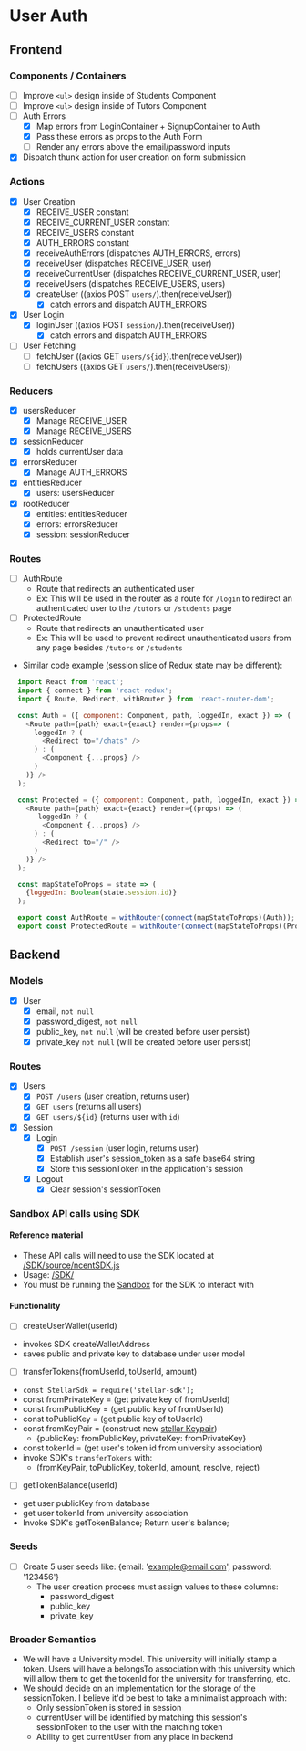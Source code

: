 # User Auth

## Frontend

### Components / Containers
- [ ] Improve `<ul>` design inside of Students Component
- [ ] Improve `<ul>` design inside of Tutors Component
- [ ] Auth Errors
  - [x] Map errors from LoginContainer + SignupContainer to Auth
  - [x] Pass these errors as props to the Auth Form
  - [ ] Render any errors above the email/password inputs
- [x] Dispatch thunk action for user creation on form submission

### Actions
- [x] User Creation
  - [x] RECEIVE_USER constant
  - [x] RECEIVE_CURRENT_USER constant
  - [x] RECEIVE_USERS constant
  - [x] AUTH_ERRORS constant
  - [x] receiveAuthErrors (dispatches AUTH_ERRORS, errors)
  - [x] receiveUser (dispatches RECEIVE_USER, user)
  - [x] receiveCurrentUser (dispatches RECEIVE_CURRENT_USER, user)
  - [x] receiveUsers (dispatches RECEIVE_USERS, users)
  - [x] createUser ((axios POST `users/`).then(receiveUser))
    - [x] catch errors and dispatch AUTH_ERRORS
- [x] User Login
  - [x] loginUser ((axios POST `session/`).then(receiveUser))
    - [x] catch errors and dispatch AUTH_ERRORS
- [ ] User Fetching
  - [ ] fetchUser ((axios GET `users/${id}`).then(receiveUser))
  - [ ] fetchUsers ((axios GET `users/`).then(receiveUsers))

### Reducers
  - [x] usersReducer
    - [x] Manage RECEIVE_USER
    - [x] Manage RECEIVE_USERS
  - [x] sessionReducer
    - [x] holds currentUser data
  - [x] errorsReducer
    - [x] Manage AUTH_ERRORS
  - [x] entitiesReducer
    - [x] users: usersReducer
  - [x] rootReducer
    - [x] entities: entitiesReducer
    - [x] errors: errorsReducer
    - [x] session: sessionReducer

### Routes
  - [ ] AuthRoute
    - Route that redirects an authenticated user
    - Ex: This will be used in the router as a route for `/login` to redirect an authenticated user to the `/tutors` or `/students` page
  - [ ] ProtectedRoute
    - Route that redirects an unauthenticated user
    - Ex: This will be used to prevent redirect unauthenticated users from any page besides `/tutors` or `/students`
  - Similar code example (session slice of Redux state may be different):
  ```javascript
    import React from 'react';
    import { connect } from 'react-redux';
    import { Route, Redirect, withRouter } from 'react-router-dom';

    const Auth = ({ component: Component, path, loggedIn, exact }) => (
      <Route path={path} exact={exact} render={props=> (
        loggedIn ? (
          <Redirect to="/chats" />
        ) : (
          <Component {...props} />
        )
      )} />
    );

    const Protected = ({ component: Component, path, loggedIn, exact }) => (
      <Route path={path} exact={exact} render={(props) => (
         loggedIn ? (
          <Component {...props} />
        ) : (
          <Redirect to="/" />
        )
      )} />
    );

    const mapStateToProps = state => (
      {loggedIn: Boolean(state.session.id)}
    );

    export const AuthRoute = withRouter(connect(mapStateToProps)(Auth));
    export const ProtectedRoute = withRouter(connect(mapStateToProps)(Protected));
  ```

## Backend

### Models
  - [x] User
    - [x] email, `not null`
    - [x] password_digest, `not null`
    - [x] public_key, `not null` (will be created before user persist)
    - [x] private_key `not null` (will be created before user persist)
### Routes
  - [x] Users
    - [x] `POST /users` (user creation, returns user)
    - [x] `GET users` (returns all users)
    - [x] `GET users/${id}` (returns user with `id`)
  - [x] Session
    - [x] Login
      - [x] `POST /session` (user login, returns user)
      - [x] Establish user's session_token as a safe base64 string
      - [x] Store this sessionToken in the application's session
    - [x] Logout
      - [x] Clear session's sessionToken

### Sandbox API calls using SDK

#### Reference material
 - These API calls will need to use the SDK located at [/SDK/source/ncentSDK.js](../../../../SDK/source/ncentSDK.js)
 - Usage: [/SDK/](../../../../SDK/)
 - You must be running the [Sandbox](../../../../Sandbox/Sandbox%20API/) for the SDK to interact with

#### Functionality
 - [ ] createUserWallet(userId)
  - invokes SDK createWalletAddress
  - saves public and private key to database under user model
 - [ ] transferTokens(fromUserId, toUserId, amount)
  - `const StellarSdk = require('stellar-sdk');`
  - const fromPrivateKey = (get private key of fromUserId)
  - const fromPublicKey = (get public key of fromUserId)
  - const toPublicKey = (get public key of toUserId)
  - const fromKeyPair = (construct new [stellar Keypair](https://stellar.github.io/js-stellar-sdk/Keypair.html))
    - {publicKey: fromPublicKey, privateKey: fromPrivateKey}
  - const tokenId = (get user's token id from university association)
  - invoke SDK's `transferTokens` with:
    - (fromKeyPair, toPublicKey, tokenId, amount, resolve, reject)
 - [ ] getTokenBalance(userId)
  - get user publicKey from database
  - get user tokenId from university association
  - Invoke SDK's getTokenBalance; Return user's balance;

### Seeds
  - [ ] Create 5 user seeds like: {email: 'example@email.com', password: '123456'}
    - The user creation process must assign values to these columns:
      - password_digest
      - public_key
      - private_key

### Broader Semantics
  - We will have a University model. This university will initially stamp a token. Users will have a belongsTo association with this university which will allow them to get the tokenId for the university for transferring, etc.
  - We should decide on an implementation for the storage of the sessionToken. I believe it'd be best to take a minimalist approach with:
    - Only sessionToken is stored in session
    - currentUser will be identified by matching this session's sessionToken to the user with the matching token
    - Ability to get currentUser from any place in backend
